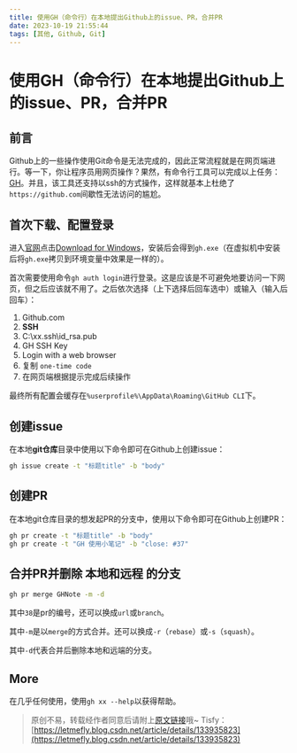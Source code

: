 ```yaml
---
title: 使用GH（命令行）在本地提出Github上的issue、PR，合并PR
date: 2023-10-19 21:55:44
tags: [其他, Github, Git]
---
```


# 使用GH（命令行）在本地提出Github上的issue、PR，合并PR

## 前言

Github上的一些操作使用Git命令是无法完成的，因此正常流程就是在网页端进行。等一下，你让程序员用网页操作？果然，有命令行工具可以完成以上任务：[GH](https://cli.github.com)。并且，该工具还支持以ssh的方式操作，这样就基本上杜绝了```https://github.com```间歇性无法访问的尴尬。

## 首次下载、配置登录

进入[官网](https://cli.github.com)点击[Download for Windows](https://github.com/cli/cli/releases/download/v2.32.1/gh_2.32.1_windows_amd64.msi)，安装后会得到```gh.exe```（在虚拟机中安装后将```gh.exe```拷贝到环境变量中效果是一样的）。

首次需要使用命令```gh auth login```进行登录。这是应该是不可避免地要访问一下网页，但之后应该就不用了。之后依次选择（上下选择后回车选中）或输入（输入后回车）：

1. Github.com
2. **SSH**
3. C:\xx\.ssh\id_rsa.pub
4. GH SSH Key
5. Login with a web browser
6. 复制 ```one-time code```
7. 在网页端根据提示完成后续操作

最终所有配置会缓存在```%userprofile%\AppData\Roaming\GitHub CLI```下。

## 创建issue

在本地**git仓库**目录中使用以下命令即可在Github上创建issue：

```bash
gh issue create -t "标题title" -b "body"
```

## 创建PR

在本地git仓库目录的想发起PR的分支中，使用以下命令即可在Github上创建PR：

```bash
gh pr create -t "标题title" -b "body"
gh pr create -t "GH 使用小笔记" -b "close: #37"
```

## 合并PR并删除 本地和远程 的分支

```bash
gh pr merge GHNote -m -d
```

其中```38```是pr的编号，还可以换成```url```或```branch```。

其中```-m```是以```merge```的方式合并。还可以换成```-r```（```rebase```）或```-s```（```squash```）。

其中```-d```代表合并后删除本地和远端的分支。

## More

在几乎任何使用，使用```gh xx --help```以获得帮助。

> 原创不易，转载经作者同意后请附上[原文链接](https://blog.letmefly.xyz/2023/10/19/Other-Github-CreatingIssuePrMergingPrByCMD-GH/)哦~
> Tisfy：[https://letmefly.blog.csdn.net/article/details/133935823](https://letmefly.blog.csdn.net/article/details/133935823)
